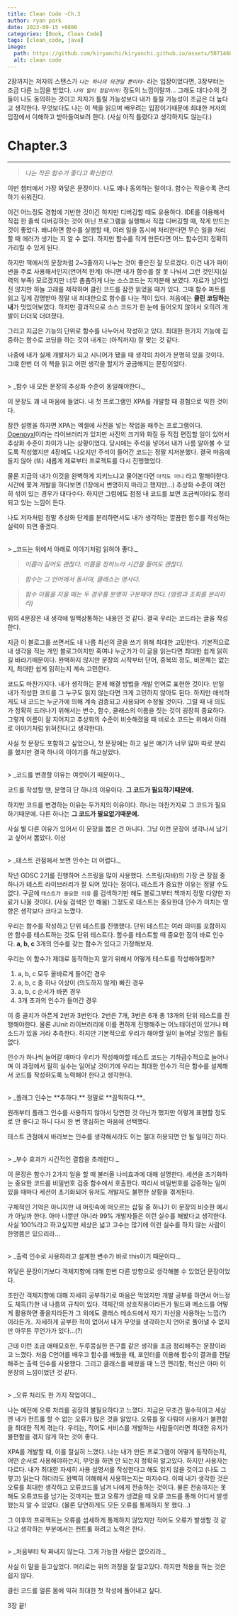 ```yaml
---
title: Clean Code ~Ch.3
author: ryan park
date: 2023-09-15 +0800
categories: [Book, Clean Code]
tags: [clean_code, java]
image:
  path: https://github.com/kiryanchi/kiryanchi.github.io/assets/50714602/d21330ba-9c9e-49cd-aa73-bf900c7cc7ba
  alt: clean code
---
```


2장까지는 저자의 스탠스가 _`나는 하나의 의견일 뿐이야~`_ 라는 입장이었다면, 3장부터는 조금 다른 느낌을 받았다. _`나의 말이 정답이야!`_ 정도의 느낌이랄까... 그래도 대다수의 것들이 나도 동의하는 것이고 저자가 틀릴 가능성보다 내가 틀릴 가능성이 조금은 더 높다고 생각한다.
무엇보다도 나는 이 책을 읽으며 배우려는 입장이기때문에 최대한 저자의 입장에서 이해하고 받아들여보려 한다. (사실 아직 틀렸다고 생각하지도 않는다.)

# Chapter.3

---

> _나는 작은 함수가 좋다고 확신한다._

이번 챕터에서 가장 와닿은 문장이다. 나도 꽤나 동의하는 말이다. 함수는 작을수록 관리하기 쉬워진다.

이건 어느정도 경험에 기반한 것이긴 하지만 디버깅할 때도 유용하다.
IDE를 이용해서 직접 한 줄씩 디버깅하는 것이 아닌 프로그램을 실행해서 직접 디버깅할 때, 작게 만드는 것이 좋았다.
왜냐하면 함수를 실행할 때, 여러 일을 동시에 처리한다면 무슨 일을 처리할 때 에러가 생기는 지 알 수 없다.
하지만 함수를 작게 만든다면 어느 함수인지 정확히 가리킬 수 있게 된다.

하지만 책에서의 문장처럼 2~3줄까지 나누는 것이 좋은진 잘 모르겠다.
이건 내가 파이썬을 주로 사용해서인지(언어적 한계) 아니면 내가 함수를 잘 못 나눠서 그런 것인지(실력의 부족) 모르겠지만 너무 촘촘하게 나눈 소스코드는 지저분해 보였다.
자료가 남아있진 않지만 하늘 고래를 제작하며 클린 코드를 잠깐 읽었을 때가 있다.
그때 함수 파트를 읽고 깊게 감명받아 정말 내 최대한으로 함수를 나눈 적이 있다.
처음에는 **클린 코딩하는 내**가 멋있어보였다.
하지만 결과적으로 소스 코드가 한 눈에 들어오지 않아서 오히려 개발이 더더욱 더뎌졌다.

그리고 지금은 기능의 단위로 함수를 나누어서 작성하고 있다.
최대한 한가지 기능에 집중하는 함수로 코딩을 하는 것이 내게는 (아직까지) 잘 맞는 것 같다.

나중에 내가 실제 개발자가 되고 시니어가 됐을 때 생각의 차이가 분명히 있을 것이다.
그떄 한번 더 이 책을 읽고 어떤 생각을 할지가 궁금해지는 문장이었다.

<br>
> _함수 내 모든 문장의 추상화 수준이 동일해야한다._

이 문장도 꽤 내 마음에 들었다. 내 첫 프로그램인 XPA를 개발할 때 경험으로 익힌 것이다.

잠깐 설명을 하자면 XPA는 엑셀에 사진을 넣는 작업을 해주는 프로그램이다.
[Openpyxl](https://foss.heptapod.net/openpyxl/openpyxl)이라는 라이브러리가 있지만 사진의 크기와 화질 등 직접 편집할 일이 있어서 추상화 수준이 차이가 나는 상황이었다.
당시에는 주석을 넣어서 내가 나름 알아볼 수 있도록 작성했지만 4장에도 나오지만 주석이 들어간 코드는 정말 지저분했다.
결국 마음에 들지 않아 (또) 새롭게 제로부터 프로젝트를 다시 진행했었다.

물론 지금의 내가 이것을 완벽하게 지키느냐고 물어본다면 `아직도 아니` 라고 말해야한다.
시간에 쫓겨 개발을 하다보면 (1장에서 변명하지 마라고 했지만...) 추상화 수준이 여전히 섞여 있는 경우가 대다수다.
하지만 그럼에도 점점 내 코드를 보면 조금씩이라도 정리되고 있는 느낌이 든다.

나도 저자처럼 정말 추상화 단계를 분리하면서도 내가 생각하는 깔끔한 함수를 작성하는 실력이 되면 좋겠다.

<br>
> _코드는 위에서 아래로 이야기처럼 읽혀야 좋다._

> _이름이 길어도 괜찮다. 이름을 정하느라 시간을 들여도 괜찮다._

> _함수는 그 언어에서 동사며, 클래스는 명사다._

> _함수 이름을 지을 때는 두 경우를 분명히 구분해야 한다. (명령과 조회를 분리하라)_

위의 4문장은 내 생각에 일맥상통하는 내용인 것 같다.
결국 우리는 코드라는 글을 작성한다.

지금 이 블로그를 쓰면서도 내 나름 최선의 글을 쓰기 위해 최대한 고민한다.
기본적으로 내 생각을 적는 개인 블로그이지만 혹여나 누군가가 이 글을 읽는다면 최대한 쉽게 읽히길 바라기때문이다.
완벽하지 않지만 문장의 시작부터 단어, 중복의 정도, 비문체는 없는지, 최대한 쉽게 읽히는지 계속 고민한다.

코드도 마찬가지다. 내가 생각하는 문제 해결 방법을 개발 언어로 표현한 것이다.
만일 내가 작성한 코드를 그 누구도 읽지 않는다면 크게 고민하지 않아도 된다.
하지만 애석하게도 내 코드는 누군가에 의해 계속 검증되고 사용되며 수정될 것이다.
그럴 때 내 의도가 정확히 드러나기 위해서는 변수, 함수, 클래스의 이름을 짓는 것이 굉장히 중요하다.
그렇게 이름이 잘 지어지고 추상화의 수준이 비슷해졌을 때 비로소 코드는 위에서 아래로 이야기처럼 읽혀진다(고 생각한다).

사실 첫 문장도 포함하고 싶었으나, 첫 문장에는 하고 싶은 얘기가 너무 많아 따로 분리를 했지만 결국 하나의 이야기를 하고싶었다.

<br>
> _코드를 변경할 이유는 여럿이기 때문이다._

코드를 작성할 땐, 분명히 단 하나의 이유이다. **그 코드가 필요하기때문에.**

하지만 코드를 변경하는 이유는 두가지의 이유이다.
하나는 마찬가지로 그 코드가 필요하기때문에.
다른 하나는 **그 코드가 필요없기때문에.**

사실 별 다른 이유가 있어서 이 문장을 뽑은 건 아니다. 그냥 이런 문장이 생각나서 남기고 싶어서 뽑았다. 이상

<br>
> _테스트 관점에서 보면 인수는 더 어렵다._

작년 GDSC 2기를 진행하며 스프링을 많이 사용했다. 스프링(자바)의 가장 큰 장점 중 하나가 테스트 라이브러리가 잘 되어 있다는 점이다.
테스트가 중요한 이유는 정말 수도 없다. 구글에 `테스트가 중요한 이유` 를 검색하기만 해도 블로그부터 책까지 정말 다양한 자료가 나올 것이다. (사실 검색은 안 해봄)
그정도로 테스트는 중요한데 인수가 미치는 영향은 생각보다 크다고 느꼈다.

우리는 함수를 작성하고 단위 테스트를 진행했다. 단위 테스트는 여러 의미를 포함하지만 함수를 테스트하는 것도 단위 테스트다.
함수를 테스트할 때 중요한 점이 바로 인수다.
**a, b, c** 3개의 인수를 갖는 함수가 있다고 가정해보자.

우리는 이 함수가 제대로 동작하는지 알기 위해서 어떻게 테스트를 작성해야할까?

1. a, b, c 모두 올바르게 들어간 경우
2. a, b, c 중 하나 이상이 (의도하지 않게) 빠진 경우
3. a, b, c 순서가 바뀐 경우
4. 3개 초과의 인수가 들어간 경우

이 중 골치가 아픈게 2번과 3번인다. 2번은 7개, 3번은 6개 총 13개의 단위 테스트를 진행해야한다.
물론 JUnit 라이브러리에 이를 편하게 진행해주는 어노테이션이 있거나 메소드가 있을 거라 추측한다.
하지만 기본적으로 우리가 해야할 일이 늘어날 것임은 틀림없다.

인수가 하나씩 늘어갈 때마다 우리가 작성해야할 테스트 코드는 기하급수적으로 늘어나며 이 과정에서 필히 실수는 일어날 것이기에 우리는 최대한 인수가 적은 함수를 설계해서 코드를 작성하도록 노력해야 한다고 생각한다.

<br>
> _플래그 인수는 **추하다.** 정말로 **끔찍하다.**_

원래부터 플래그 인수를 사용하지 않아서 당연한 것 아닌가 했지만 이렇게 표현할 정도로 안 좋다고 하니 다시 한 번 명심하는 마음에 선택했다.

테스트 관점에서 바라보는 인수를 생각해서라도 이는 절대 허용되면 안 될 일이긴 하다.

<br>
> _부수 효과가 시간적인 결합을 초래한다._

이 문장은 함수가 2가지 일을 할 때 불러올 나비효과에 대해 설명한다. 세션을 초기화하는 중요한 코드를 비밀번호 검증 함수에서 호출한다. 따라서 비밀번호를 검증하는 일이 있을 때마다 세션이 초기화되어 유저도 개발자도 불편한 상황을 겪게된다.

구체적인 기억은 아니지만 내 머릿속에 떠오르는 삽질 중 하나가 이 문장의 비슷한 예시가 아닐까 한다.
아마 나뿐만 아니라 99% 개발자들은 이런 실수를 해봤다고 생각한다.
사실 100%라고 하고싶지만 세상은 넓고 고수는 많기에 이런 실수를 하지 않는 사람이 한명쯤은 있으리라...

<br>
> _출력 인수로 사용하라고 설계한 변수가 바로 this이기 때문이다._

와닿은 문장이기보다 객체지향에 대해 한번 다른 방향으로 생각해볼 수 있었던 문장이었다.

조만간 객체지향에 대해 자세히 공부하기로 마음은 먹었지만 개발 공부를 하면서 어느정도 체득(?)한 내 나름의 규칙이 있다.
객체간의 상호작용이라든가 필드와 메소드를 어떻게 활용하면 좋을지라든가 그 외에도 클래스 메소드에서 자기 자신을 사용하는 느낌(?)이라든가..
자세하게 공부한 적이 없어서 내가 무엇을 생각하는지 언어로 풀어낼 수 없지만 아무튼 무언가가 있다...(?)

근데 이런 조금 애매모호한, 두루뭉실한 뜬구름 같은 생각을 조금 정리해주는 문장이라고 느꼈다.
처음 C언어를 배우고 함수를 배웠을 때, 포인터를 이용해 함수의 결과를 전달해주는 출력 인수를 사용했다.
그리고 클래스를 배웠을 때 느낀 편리함, 혁신은 아마 이 문장의 느낌이었던 것 같다.

<br>
> _오류 처리도 한 가지 작업이다._

나는 예전에 오류 처리를 굉장히 불필요하다고 느꼈다.
지금은 무조건 필수적이고 세상엔 내가 컨트롤 할 수 없는 오류가 많은 것을 알았다.
오류를 잘 다뤄야 사용자가 불편함을 최대한 적게 겪는다.
우리는, 적어도 서비스를 개발하는 사람들이라면 최대한 유저가 불편함을 겪지 않게 하는 것이 좋다.

XPA를 개발할 때, 이를 절실히 느꼈다. 나는 내가 만든 프로그램이 어떻게 동작하는지, 어떤 순서로 사용해야하는지, 무엇을 하면 안 되는지 정확히 알고있다.
하지만 사용자는 다르다. 내가 최대한 자세히 사용 설명서를 작성한다고 해도 읽지 않을 것이고 (나도 그렇고) 읽는다 하더라도 완벽히 이해해서 사용하는지는 미지수다.
이때 내가 생각한 것은 오류를 최대한 생각하고 오류코드를 남겨 나에게 전송하는 것이다. 물론 전송까지는 못 해도 오류코드를 남기는 것까지는 했고 오류가 생겼을 때 오류 코드를 통해 어디서 발생했는지 알 수 있었다. (물론 당연하게도 모든 오류를 통제하지 못 했다...)

그 이후의 프로젝트는 오류를 섬세하게 통제하지 않았지만 적어도 오류가 발생할 것 같다고 생각하는 부분에서는 컨트롤 하려고 노력은 한다.

<br>
> _처음부터 탁 짜내지 않는다. 그게 가능한 사람은 없으리라._

사실 이 말을 듣고싶었다. 머리로는 위의 과정을 잘 알고있다. 하지만 적용을 하는 것은 쉽지 않다.

클린 코드를 얼른 몸에 익혀 최대한 첫 작성에 풀어내고 싶다.

3장 끝!
